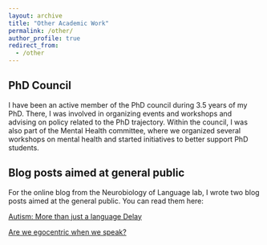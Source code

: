 ```yaml
---
layout: archive
title: "Other Academic Work"
permalink: /other/
author_profile: true
redirect_from:
  - /other
---
```


## PhD Council

I have been an active member of the PhD council during 3.5 years of my PhD. There, I was involved in organizing events and workshops and advising on policy related to the PhD trajectory. Within the council, I was also part of the Mental Health committee, where we organized several workshops on mental health and started initiatives to better support PhD students. 

## Blog posts aimed at general public

For the online blog from the Neurobiology of Language lab, I wrote two blog posts aimed at the general public. You can read them here: 

[Autism: More than just a language Delay](https://taalenhersenen.wordpress.com/2023/05/02/autism-more-than-just-a-language-delay/)

[Are we egocentric when we speak?](https://taalenhersenen.wordpress.com/2020/06/15/are-we-egocentric-when-we-speak/)

